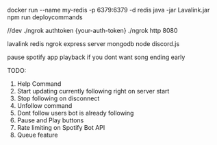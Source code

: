 docker run --name my-redis -p 6379:6379 -d redis
java -jar Lavalink.jar
npm run deploycommands

//dev
./ngrok authtoken {your-auth-token}
./ngrok http 8080

lavalink
redis
ngrok
express server
mongodb
node
discord.js

pause spotify app playback if you dont want song ending early

TODO:

1. Help Command
1. Start updating currently following right on server start
1. Stop following on disconnect
1. Unfollow command
1. Dont follow users bot is already following
1. Pause and Play buttons
1. Rate limiting on Spotify Bot API
1. Queue feature
